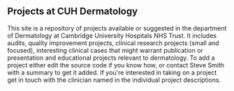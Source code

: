 ## Projects at CUH Dermatology

This site is a repository of projects available or suggested in the department of Dermatology at Cambridge University Hospitals NHS Trust. It includes audits, quality improvement projects, clinical research projects (small and focused), interesting clinical cases that might warrant publication or presentation and educational projects relevant to dermatology. To add a project either edit the source code if you know how, or contact Steve Smith with a summary to get it added. If you're interested in taking on a project get in touch with the clinician named in the individual project descriptions.
